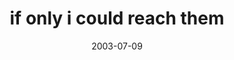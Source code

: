 ---
layout: base.njk
title : 'if only i could reach them' 
view_title : 'if only i could reach them' 
year : '2003' 
date : '2003-07-09' 
img_file : '/drawing/ifonlyicouldreachthem.png' 
html_file : 'ifonlyicouldreachthem' 
next_html : 'andthenitcametome.html' 
year_order : '103' 
permalink : "title/{{html_file}}.html"
---